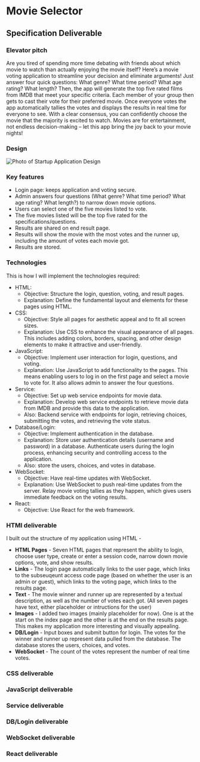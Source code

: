 # Movie Selector

## Specification Deliverable

### Elevator pitch
Are you tired of spending more time debating with friends about which movie to watch than actually enjoying the movie itself? Here’s a movie voting application to streamline your decision and eliminate arguments! Just answer four quick questions: What genre? What time period? What age rating? What length? Then, the app will generate the top five rated films from IMDB that meet your specific criteria. Each member of your group then gets to cast their vote for their preferred movie. Once everyone votes the app automatically tallies the votes and displays the results in real time for everyone to see. With a clear consensus, you can confidently choose the movie that the majority is excited to watch. Movies are for entertainment, not endless decision-making – let this app bring the joy back to your movie nights!

### Design
![Photo of Startup Application Design](images/IMG_7624.png)

### Key features
- Login page: keeps application and voting secure.
- Admin answers four questions (What genre? What time period? What age rating? What length?) to narrow down movie options.
- Users can select one of the five movies listed to vote.
- The five movies listed will be the top five rated for the specifications/questions.
- Results are shared on end result page.
- Results will show the movie with the most votes and the runner up, including the amount of votes each movie got.
- Results are stored.

### Technologies
This is how I will implement the technologies required:

- HTML: 
    * Objective: Structure the login, question, voting, and result pages.
    * Explanation: Define the fundamental layout and elements for these pages using HTML.
- CSS:
    * Objective: Style all pages for aesthetic appeal and to fit all screen sizes.
    * Explanation: Use CSS to enhance the visual appearance of all pages. This includes adding colors, borders, spacing, and other design elements to make it attractive and user-friendly.
- JavaScript:
    * Objective: Implement user interaction for login, questions, and voting.
    * Explanation: Use JavaScript to add functionality to the pages. This means enabling users to log in on the first page and select a movie to vote for. It also allows admin to answer the four questions.
- Service: 
    * Objective: Set up web service endpoints for movie data.
    * Explanation: Develop web service endpoints to retrieve movie data from IMDB and provide this data to the application. 
    * Also: Backend service with endpoints for login, retrieving choices, submitting the votes, and retrieving the vote status.
- Database/Login:
    * Objective: Implement authentication in the database.
    * Explanation: Store user authentication details (username and password) in a database. Authenticate users during the login process, enhancing security and controlling access to the application.
    * Also: store the users, choices, and votes in database.
- WebSocket: 
    * Objective: Have real-time updates with WebSocket.
    * Explanation: Use WebSocket to push real-time updates from the server. Relay movie voting tallies as they happen, which gives users  immediate feedback on the voting results.
- React: 
    * Objective: Use React for the web framework.

### HTMl deliverable
I built out the structure of my application using HTML -

- **HTML Pages** - Seven HTML pages that represent the ability to login, choose user type, create or enter a session code, narrow down movie options, vote, and show results.
- **Links** - The login page automatically links to the user page, which links to the subseuqeunt access code page (based on whether the user is an admin or guest), which links to the voting page, which links to the results page.
- **Text** - The movie winner and runner up are represented by a textual description, as well as the number of votes each got. (All seven pages have text, either placeholder or intructions for the user)
- **Images** - I added two images (mainly placeholder for now). One is at the start on the index page and the other is at the end on the results page. This makes my application more interesting and visually appealing.
- **DB/Login** - Input boxes and submit button for login. The votes for the winner and runner up represent data pulled from the database. The database stores the users, choices, and votes.
- **WebSocket** - The count of the votes represent the number of real time votes.

### CSS deliverable

### JavaScript deliverable

### Service deliverable

### DB/Login deliverable

### WebSocket deliverable

### React deliverable
